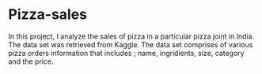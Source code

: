 # Pizza-sales
In this project, I analyze the sales of pizza in a particular pizza joint in India. The data set was retrieved from Kaggle. The data set comprises of  various pizza orders information that includes ; name, ingridients, size, category and the price.
